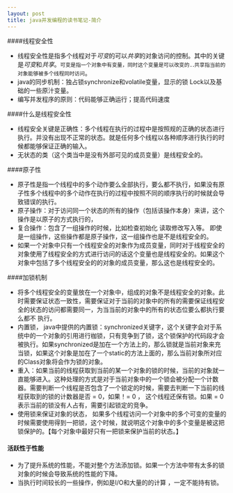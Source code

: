 ```yaml
---
layout: post
title: java并发编程的读书笔记-简介
---
```



####线程安全性
 - 线程安全性是指多个线程对于*可变*的可以*共享*的对象访问的控制。其中的关键是*可变*和*共享*。`可变是指一个对象中有变量，同时这个变量是可以改变的.`.`共享指当前的对象能够被多个线程同时访问`。
 - java的同步机制：独占锁synchronize和volatile变量，显示的锁 Lock以及基础的一些原汁变量。
 - 编写并发程序的原则：代码能够正确运行；提高代码速度
 
####什么是线程安全性
- 线程安全关键是正确性：多个线程在执行的过程中是按照规的正确的状态进行执行。并没有出现不正常的状态。就是任何多个线程以各种顺序进行执行的时候都能够保证正确的输入。
- 无状态的类（这个类当中是没有外部可见的成员变量）是线程安全的。

####原子性
- 原子性是指一个线程中的多个动作要么全部执行，要么都不执行，如果没有原子性多个线程中的多个动作在执行的过程中按照不同的顺序执行的时候就会导致错误的执行。
- 原子操作：对于访问同一个状态的所有的操作（包括该操作本身）来讲，这个操作是以原子的方式执行的，
- 复合操作：包含了一组操作的时候，比如检查初始化 读取修改写入等。  即使是一组操作，这些操作都是原子操作，这一组操作也是不是线程安全的。
- 如果一个对象中只有一个线程安全的对象作为成员变量，同时对于线程安全的对象使用了线程安全的方式进行访问的话这个变量也是线程安全的。如果这个对象中包括了多个线程安全的的对象的成员变量，那么这也是线程安全的。

####加锁机制
- 将多个线程安全的变量放在一个对象中，组成的对象不是线程安全的对象。此时需要保证状态一致性，需要保证对于当前的对象中的所有的需要保证线程安全的状态的访问都需要同一，为当当前的对象中的所有的状态位要么都执行要么都不 执行。
- 内置锁， java中提供的内置锁：synchronized关键字，这个关键字会对于系统中的一个对象的引用进行枷锁，只有竞争到了锁，这个锁保护的代码段才会被执行。如果synchronized是加在一个方法上的，那么锁就是当前对象来充当锁，如果这个对象是加在了一个static的方法上面的，那么当前对象所对应的Class对象将会作为锁的对象。
- 重入：如果当前的线程获取到当前的某一个对象的锁的时候，当前的对象就一直能够进入。这种处理的方式是对于当前对象中的一个锁会被分配一个计数器。需要判断一个线程是否包含了一个锁定的时候，需要去判断一下当前的线程获取到的锁的计数器是否 = 0，如果！= 0 ， 这个线程还保有锁。如果 = 0 表示当前的锁没有人占有，需要引起锁定的竞争。
- 使用锁来保证对象的状态， 如果多个线程访问一个对象中的多个可变的变量的时候需要使用得到一把锁，这个时候，就说明这个对象中的多个变量是被这把锁保护的。【每个对象中最好只有一把锁来保护当前的状态。】

#### 活跃性于性能
- 为了提升系统的性能，不能对整个方法添加锁。如果一个方法中带有太多的锁对象的时候会导致系统的性能的下降。
- 当执行时间较长的一些操作，例如是I/O和大量的的计算 ，一定不能持有锁。


